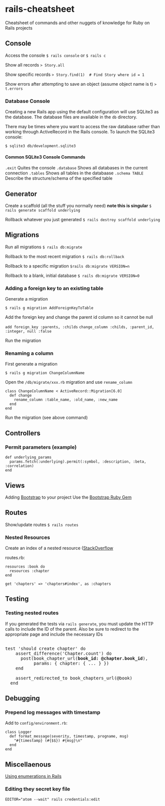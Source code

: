 # rails-cheatsheet
Cheatsheet of commands and other nuggets of knowledge for Ruby on Rails projects

## Console

Access the console
`$ rails console` or `$ rails c`

Show all records
`> Story.all`

Show specific records
`> Story.find(1)  # Find Story where id = 1`

Show errors after attempting to save an object (assume object name is t)
`> t.errors`

### Database Console

Creating a new Rails app using the default configuration will use SQLite3 as the database. The database files are available in the `db` directory.

There may be times where you want to access the raw database rather than working through ActiveRecord in the Rails console. To launch the SQLite3 console:

```
$ sqlite3 db/development.sqlite3
```

#### Common SQLite3 Console Commands

`.exit` Quites the console
`.database` Shows all databases in the current connection
`.tables` Shows all tables in the databaase
`.schema TABLE` Describe the structure/schema of the specified table

## Generator

Create a scaffold (all the stuff you normally need) **note this is singular**
`$ rails generate scaffold underlying`

Rollback whatever you just generated
`$ rails destroy scaffold underlying`

## Migrations

Run all migrations
`$ rails db:migrate`

Rollback to the most recent migration
`$ rails db:rollback`

Rollback to a specific migration
`$rails db:migrate VERSION=n`

Rollback to a blank, initial database
`$ rails db:migrate VERSION=0`

### Adding a foreign key to an existing table

Generate a migration

`$ rails g migration AddForeignKeyToTable`

Add the foreign key and change the parent id column so it cannot be null

`add foreign_key :parents, :childs`
`change_column :childs, :parent_id, :integer, null :false`

Run the migration

### Renaming a column

First generate a migration

`$ rails g migration ChangeColumnName`

Open the `/db/migrate/xxx.rb` migration and use `rename_column`
```
class ChangeColumnName < ActiveRecord::Migration[6.0]
  def change
    rename_column :table_name, :old_name, :new_name
  end
end
```

Run the migration (see above command)

## Controllers

### Permit parameters (example)

```
def underlying_params
  params.fetch(:underlying).permit(:symbol, :description, :beta, :correlation)
end
```

## Views

Adding [Bootstrap](https://www.getbootstrap.com) to your project
Use the [Bootstrap Ruby Gem](https://github.com/twbs/bootstrap-rubygem)

## Routes
Show/update routes
`$ rails routes`

### Nested Resources
Create an index of a nested resource ([StackOverflow](https://stackoverflow.com/questions/31757006/rails-4-how-do-i-add-an-index-route-for-a-nested-resource-in-order-to-list-al)

routes.rb:
```
resources :book do
  resources :chapter
end

get 'chapters' => 'chapters#index', as :chapters
```

## Testing

### Testing nested routes

If you generated the tests via `rails generate`, you must update the HTTP calls to include the ID of the parent. Also be sure to redirect to the appropriate page and include the necessary IDs

<pre> 
test 'should create chapter' do
    assert_difference('Chapter.count') do
      post(book_chapter_url(<b>book_id: @chapter.book_id</b>),
           params: { chapter: { ... } })
    end

    assert_redirected_to book_chapters_url(@book)
  end
</pre>

## Debugging

### Prepend log messages with timestamp

Add to `config/environment.rb`:

```
class Logger
  def format_message(severity, timestamp, progname, msg)
    "#{timestamp} (#{$$}) #{msg}\n"
  end
end
```
## Miscellaenous

[Using enumerations in Rails](https://www.justinweiss.com/articles/creating-easy-readable-attributes-with-activerecord-enums/)

### Editing they secret key file
`EDITOR="atom --wait" rails credentials:edit`
